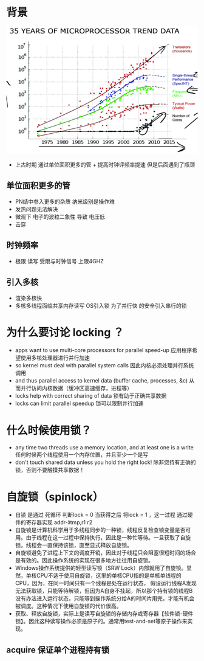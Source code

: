 # 背景
![](../pic/42ef492a.png)
- 上古时期 通过单位面积更多的管 + 提高时钟评频率提速 但是后面遇到了瓶颈
## 单位面积更多的管
- PN结中参入更多的杂质 纳米级别是操作难
- 发热问题无法解决
- 微观下 电子的波粒二象性 导致 电压低
- 击穿
## 时钟频率
- 极限 读写 受限与时钟信号 上限4GHZ
## 引入多核
- 渲染多核快
- 多核多线程面临共享内存读写 OS引入锁 为了并行快 的安全引入串行的锁
# 为什么要讨论 locking ？
- apps want to use multi-core processors for parallel speed-up  应用程序希望使用多核处理器进行并行加速
- so kernel must deal with parallel system calls  因此内核必须处理并行系统调用
- and thus parallel access to kernel data (buffer cache, processes, &c)  从而并行访问内核数据（缓冲区高速缓存，进程等）
- locks help with correct sharing of data  锁有助于正确共享数据
- locks can limit parallel speedup  锁可以限制并行加速

#  什么时候使用锁？
  - any time two threads use a memory location, and at least one is a write  任何时候两个线程使用一个内存位置，并且至少一个是写
  - don't touch shared data unless you hold the right lock!  除非您持有正确的锁，否则不要触摸共享数据！
# 自旋锁（spinlock）
- 自锁 是通过 死循环 判断lock = 0 当获得之后 将lock = 1 ，这一过程 通过硬件的寄存器实现 addr-》tmp,r1 r2
- 自旋锁是计算机科学用于多线程同步的一种锁，线程反复检查锁变量是否可用。由于线程在这一过程中保持执行，因此是一种忙等待。一旦获取了自旋锁，线程会一直保持该锁，直至显式释放自旋锁。
- 自旋锁避免了进程上下文的调度开销，因此对于线程只会阻塞很短时间的场合是有效的。因此操作系统的实现在很多地方往往用自旋锁。
- Windows操作系统提供的轻型读写锁（SRW Lock）内部就用了自旋锁。显然，单核CPU不适于使用自旋锁，这里的单核CPU指的是单核单线程的CPU，因为，在同一时间只有一个线程是处在运行状态，
假设运行线程A发现无法获取锁，只能等待解锁，但因为A自身不挂起，所以那个持有锁的线程B没有办法进入运行状态，只能等到操作系统分给A的时间片用完，才能有机会被调度。这种情况下使用自旋锁的代价很高。
- 获取、释放自旋锁，实际上是读写自旋锁的存储内存或寄存器【软件锁-硬件锁】。因此这种读写操作必须是原子的。通常用test-and-set等原子操作来实现。

## acquire  保证单个进程持有锁  